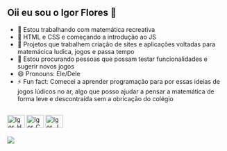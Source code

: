 ## Oii eu sou o Igor Flores 👋

- 🔭 Estou trabalhando com matemática recreativa
- 🌱 HTML e CSS e começando a introdução ao JS
- 👯 Projetos que trabalhem criação de sites e aplicações voltadas para matemácica ludica, jogos e passa tempo
- 🤔 Estou procurando pessoas que possam testar funcionalidades e sugerir novos jogos 
- 😄 Pronouns: Ele/Dele
- ⚡ Fun fact: Comecei a aprender programação para por essas ideias de jogos lúdicos no ar, algo que posso ajudar a pensar a matemática de forma leve e descontraída sem a obricação do colégio
  ##
<div style="display: inline_block">
  <img alin="center" alt="Igor_HTML" height="30" width="40" src="https://cdn.jsdelivr.net/gh/devicons/devicon@latest/icons/html5/html5-original.svg">
  <img alin="center" alt="Igor_CSS" height="30" width="40" src="https://cdn.jsdelivr.net/gh/devicons/devicon@latest/icons/css3/css3-original.svg" >
  <img alin="center" alt="Igor_JS" height="30" width="40" src="https://cdn.jsdelivr.net/gh/devicons/devicon@latest/icons/javascript/javascript-original.svg">
</div><br>
<a href="https://www.instagram.com/igor_flores13/" target="_blank"><img src="https://img.shields.io/badge/Instagram-E4405F?style=for-the-badge&logo=instagram&logoColor=white" target="_blank"></a>
